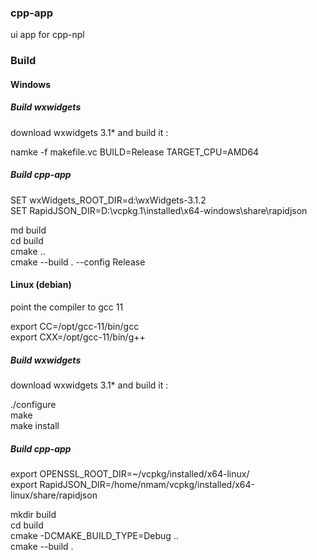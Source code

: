 ### cpp-app

ui app for cpp-npl  

### Build

#### Windows  

##### Build wxwidgets  
download wxwidgets 3.1* and build it : 

namke -f makefile.vc BUILD=Release TARGET_CPU=AMD64  

##### Build cpp-app  
SET wxWidgets_ROOT_DIR=d:\wxWidgets-3.1.2  
SET RapidJSON_DIR=D:\vcpkg.1\installed\x64-windows\share\rapidjson  

md build  
cd build  
cmake ..  
cmake --build . --config Release  

#### Linux (debian)

point the compiler to gcc 11  

export CC=/opt/gcc-11/bin/gcc  
export CXX=/opt/gcc-11/bin/g++  

##### Build wxwidgets  
download wxwidgets 3.1* and build it :  

./configure  
make  
make install  

##### Build cpp-app  
export OPENSSL_ROOT_DIR=~/vcpkg/installed/x64-linux/  
export RapidJSON_DIR=/home/nmam/vcpkg/installed/x64-linux/share/rapidjson  

mkdir build  
cd build  
cmake -DCMAKE_BUILD_TYPE=Debug ..  
cmake --build .  
